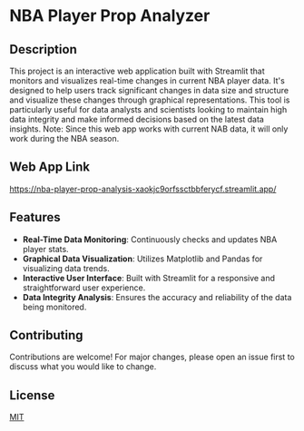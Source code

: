 # NBA Player Prop Analyzer

## Description
This project is an interactive web application built with Streamlit that monitors and visualizes real-time changes in current NBA player data. It's designed to help users track significant changes in data size and structure and visualize these changes through graphical representations. This tool is particularly useful for data analysts and scientists looking to maintain high data integrity and make informed decisions based on the latest data insights. Note: Since this web app works with current NAB data, it will only work during the NBA season.

## Web App Link 
https://nba-player-prop-analysis-xaokjc9orfssctbbferycf.streamlit.app/

## Features
- **Real-Time Data Monitoring**: Continuously checks and updates NBA player stats.
- **Graphical Data Visualization**: Utilizes Matplotlib and Pandas for visualizing data trends.
- **Interactive User Interface**: Built with Streamlit for a responsive and straightforward user experience.
- **Data Integrity Analysis**: Ensures the accuracy and reliability of the data being monitored.

## Contributing
Contributions are welcome! For major changes, please open an issue first to discuss what you would like to change.


## License
[MIT](https://choosealicense.com/licenses/mit/)



